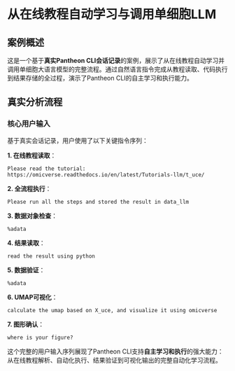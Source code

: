 # 从在线教程自动学习与调用单细胞LLM

## 案例概述

这是一个基于**真实Pantheon CLI会话记录**的案例，展示了从在线教程自动学习并调用单细胞大语言模型的完整流程。通过自然语言指令完成从教程读取、代码执行到结果存储的全过程，演示了Pantheon CLI的自主学习和执行能力。

## 真实分析流程

### 核心用户输入
基于真实会话记录，用户使用了以下关键指令序列：

**1. 在线教程读取**：
```
Please read the tutorial: https://omicverse.readthedocs.io/en/latest/Tutorials-llm/t_uce/
```

**2. 全流程执行**：
```
Please run all the steps and stored the result in data_llm
```

**3. 数据对象检查**：
```
%adata
```

**4. 结果读取**：
```
read the result using python
```

**5. 数据验证**：
```
%adata
```

**6. UMAP可视化**：
```
calculate the umap based on X_uce, and visualize it using omicverse
```

**7. 图形确认**：
```
where is your figure?
```

这个完整的用户输入序列展现了Pantheon CLI支持**自主学习和执行**的强大能力：从在线教程解析、自动化执行、结果验证到可视化输出的完整自动化学习流程。

